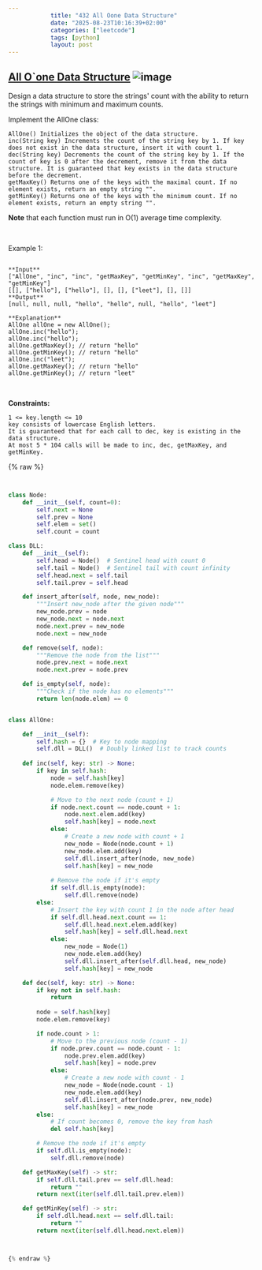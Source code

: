 ```yaml
---
            title: "432 All Oone Data Structure"
            date: "2025-08-23T10:16:39+02:00"
            categories: ["leetcode"]
            tags: [python]
            layout: post
---
```

            
## [All O`one Data Structure](https://leetcode.com/problems/all-oone-data-structure) ![image](https://img.shields.io/badge/Difficulty-Hard-red)

Design a data structure to store the strings' count with the ability to return the strings with minimum and maximum counts.

Implement the AllOne class:

	AllOne() Initializes the object of the data structure.
	inc(String key) Increments the count of the string key by 1. If key does not exist in the data structure, insert it with count 1.
	dec(String key) Decrements the count of the string key by 1. If the count of key is 0 after the decrement, remove it from the data structure. It is guaranteed that key exists in the data structure before the decrement.
	getMaxKey() Returns one of the keys with the maximal count. If no element exists, return an empty string "".
	getMinKey() Returns one of the keys with the minimum count. If no element exists, return an empty string "".

**Note** that each function must run in O(1) average time complexity.

 

Example 1:

```

**Input**
["AllOne", "inc", "inc", "getMaxKey", "getMinKey", "inc", "getMaxKey", "getMinKey"]
[[], ["hello"], ["hello"], [], [], ["leet"], [], []]
**Output**
[null, null, null, "hello", "hello", null, "hello", "leet"]

**Explanation**
AllOne allOne = new AllOne();
allOne.inc("hello");
allOne.inc("hello");
allOne.getMaxKey(); // return "hello"
allOne.getMinKey(); // return "hello"
allOne.inc("leet");
allOne.getMaxKey(); // return "hello"
allOne.getMinKey(); // return "leet"

```

 

**Constraints:**

	1 <= key.length <= 10
	key consists of lowercase English letters.
	It is guaranteed that for each call to dec, key is existing in the data structure.
	At most 5 * 104 calls will be made to inc, dec, getMaxKey, and getMinKey.

{% raw %}


```python


class Node:
    def __init__(self, count=0):
        self.next = None
        self.prev = None
        self.elem = set()
        self.count = count

class DLL:
    def __init__(self):
        self.head = Node()  # Sentinel head with count 0
        self.tail = Node()  # Sentinel tail with count infinity
        self.head.next = self.tail
        self.tail.prev = self.head

    def insert_after(self, node, new_node):
        """Insert new_node after the given node"""
        new_node.prev = node
        new_node.next = node.next
        node.next.prev = new_node
        node.next = new_node

    def remove(self, node):
        """Remove the node from the list"""
        node.prev.next = node.next
        node.next.prev = node.prev

    def is_empty(self, node):
        """Check if the node has no elements"""
        return len(node.elem) == 0


class AllOne:

    def __init__(self):
        self.hash = {}  # Key to node mapping
        self.dll = DLL()  # Doubly linked list to track counts
        
    def inc(self, key: str) -> None:
        if key in self.hash:
            node = self.hash[key]
            node.elem.remove(key)

            # Move to the next node (count + 1)
            if node.next.count == node.count + 1:
                node.next.elem.add(key)
                self.hash[key] = node.next
            else:
                # Create a new node with count + 1
                new_node = Node(node.count + 1)
                new_node.elem.add(key)
                self.dll.insert_after(node, new_node)
                self.hash[key] = new_node
            
            # Remove the node if it's empty
            if self.dll.is_empty(node):
                self.dll.remove(node)
        else:
            # Insert the key with count 1 in the node after head
            if self.dll.head.next.count == 1:
                self.dll.head.next.elem.add(key)
                self.hash[key] = self.dll.head.next
            else:
                new_node = Node(1)
                new_node.elem.add(key)
                self.dll.insert_after(self.dll.head, new_node)
                self.hash[key] = new_node

    def dec(self, key: str) -> None:
        if key not in self.hash:
            return
        
        node = self.hash[key]
        node.elem.remove(key)

        if node.count > 1:
            # Move to the previous node (count - 1)
            if node.prev.count == node.count - 1:
                node.prev.elem.add(key)
                self.hash[key] = node.prev
            else:
                # Create a new node with count - 1
                new_node = Node(node.count - 1)
                new_node.elem.add(key)
                self.dll.insert_after(node.prev, new_node)
                self.hash[key] = new_node
        else:
            # If count becomes 0, remove the key from hash
            del self.hash[key]

        # Remove the node if it's empty
        if self.dll.is_empty(node):
            self.dll.remove(node)

    def getMaxKey(self) -> str:
        if self.dll.tail.prev == self.dll.head:
            return ""
        return next(iter(self.dll.tail.prev.elem))

    def getMinKey(self) -> str:
        if self.dll.head.next == self.dll.tail:
            return ""
        return next(iter(self.dll.head.next.elem))



{% endraw %}
```

